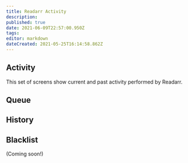 ```yaml
---
title: Readarr Activity
description: 
published: true
date: 2021-06-09T22:57:00.950Z
tags: 
editor: markdown
dateCreated: 2021-05-25T16:14:58.862Z
---
```


## Activity

This set of screens show current and past activity performed by Readarr.

## Queue

## History

## Blacklist

(Coming soon!)
